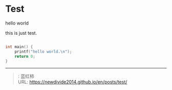 # Test


hello world

this is just test.

```c++

int main() {
    printf("hello world.\n");
    return 0;
}
``` 

---

> : 蓝红柿  
> URL: https://newdivide2014.github.io/en/posts/test/  

